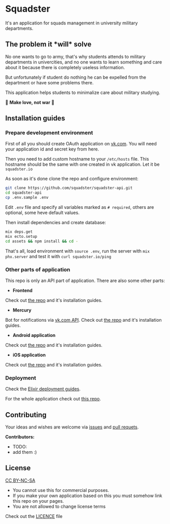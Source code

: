 # Squadster

It's an application for squads management in university military departments.

## The problem it \*will\* solve

No one wants to go to army, that's why students attends to military departments in univercities, and no one wants to learn something and care about it because there is completely useless information.

But unfortunately if student do nothing he can be expelled from the department or have some problems there.

This application helps students to minimalize care about military studying.

🌸 **Make love, not war** 🌸

## Installation guides

### Prepare development environment

First of all you should create OAuth application on [vk.com]("https://vk.com/apps?act=manage"). You will need your application id and secret key from here.

Then you need to add custom hostname to your `/etc/hosts` file. This hostname should be the same with one created in vk application. Let it be `squadster.io`

As soon as it's done clone the repo and configure environment:
```bash
git clone https://github.com/squadster/squadster-api.git
cd squadster-api
cp .env.sample .env
```
Edit `.env` file and specify all variables marked as `# required`, others are optional, some heve default values.

Then install dependencies and create database:
```bash
mix deps.get
mix ecto.setup
cd assets && npm install && cd -
```

That's all, load environment with `source .env`, run the server with `mix phx.server` and test it with `curl squadster.io/ping`

### Other parts of application

This repo is only an API part of application. There are also some other parts:

* **Frontend**

Check out [the repo](https://github.com/squadster/squadster-frontend) and it's installation guides.

* **Mercury**

Bot for notifications via [vk.com API](https://vk.com/dev). Check out [the repo](https://github.com/squadster/mercury) and it's installation guides.

* **Android application**

Check out [the repo](https://github.com/squadster/squadster-android) and it's installation guides.

* **iOS application**

Check out [the repo](https://github.com/squadster/squadster-ios) and it's installation guides.

### Deployment

Check the [Elixir deployment guides](https://hexdocs.pm/phoenix/deployment.html).

For the whole application check out [this repo](https://github.com/squadster/squadster-deployment).

## Contributing

Your ideas and wishes are welcome via [issues](https://github.com/squadster/squadster-api/issues) and [pull requets](https://github.com/squadster/squadster-api/pulls).

**Contributors:**

* TODO:
* add them :)

## License

[CC BY-NC-SA](http://creativecommons.org/licenses/by-nc/4.0)

* You cannot use this for commercial purposes.
* If you make your own application based on this you must somehow link this repo on your pages.
* You are not allowed to change license terms

Check out the [LICENCE](LICENSE.md) file
